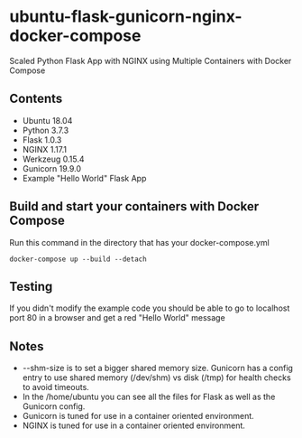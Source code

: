 # ubuntu-flask-gunicorn-nginx-docker-compose
Scaled Python Flask App with NGINX using Multiple Containers with Docker Compose

## Contents
- Ubuntu 18.04
- Python 3.7.3
- Flask 1.0.3
- NGINX 1.17.1
- Werkzeug 0.15.4
- Gunicorn 19.9.0
- Example "Hello World" Flask App

## Build and start your containers with Docker Compose
Run this command in the directory that has your docker-compose.yml
```
docker-compose up --build --detach
```

## Testing
If you didn't modify the example code you should be able to go to localhost port 80 in a browser and get a red "Hello World" message

## Notes
- --shm-size is to set a bigger shared memory size. Gunicorn has a config entry to use shared memory (/dev/shm) vs disk (/tmp) for health checks to avoid timeouts.
- In the /home/ubuntu you can see all the files for Flask as well as the Gunicorn config.
- Gunicorn is tuned for use in a container oriented environment.
- NGINX is tuned for use in a container oriented environment.
